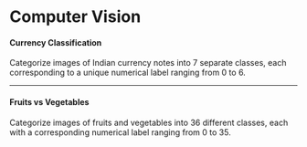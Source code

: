 # Computer Vision
#### Currency Classification
Categorize images of Indian currency notes into 7 separate classes, each corresponding to a unique numerical label ranging from 0 to 6.
<hr>

#### Fruits vs Vegetables
Categorize images of fruits and vegetables into 36 different classes, each with a corresponding numerical label ranging from 0 to 35.
